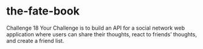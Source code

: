 # the-fate-book
Challenge 18
Your Challenge is to build an API for a social network web application where users can share their thoughts, react to friends’ thoughts, and create a friend list.